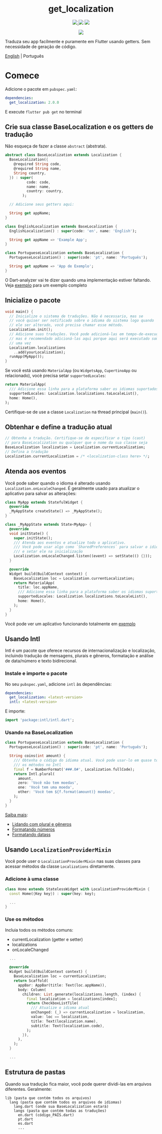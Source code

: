 <div>
  <h1 align="center">get_localization</h1>
  <p align="center" >
    <a title="Pub" href="https://pub.dartlang.org/packages/get_localization" >
      <img src="https://img.shields.io/pub/v/get_localization.svg?style=popout&include_prereleases" />
    </a>
    <a title="Licença">
      <img src="https://img.shields.io/github/license/bdlukaa/get_localization" />
    </a>
    <a title="PRs são bem-vindos">
      <img src="https://img.shields.io/badge/PRs-welcome-brightgreen.svg" />
    </a>
  <div>
  <p align="center">
    <a title="Me compre um café" href="https://www.buymeacoffee.com/bdlukaa">
      <img src="https://img.buymeacoffee.com/button-api/?text=Me compre um café&emoji=&slug=bdlukaa&button_colour=FF5F5F&font_colour=ffffff&font_family=Lato&outline_colour=000000&coffee_colour=FFDD00">
    </a>
  </p>
</div>

Traduza seu app facílmente e puramente em Flutter usando getters. Sem necessidade de geração de código.

[English](README.md) | Português

# Comece

Adicione o pacote em `pubspec.yaml`:

```yaml
dependencies:
  get_localization: 2.0.0
```

E execute `flutter pub get` no terminal

## Crie sua classe BaseLocalization e os getters de tradução

Não esqueça de fazer a classe `abstract` (abstrata).

```dart
abstract class BaseLocalization extends Localization {
  BaseLocalization({
    @required String code,
    @required String name,
    String country,
  }) : super(
          code: code,
          name: name,
          country: country,
        );

  // Adicione seus getters aqui:

  String get appName;
}

class EnglishLocalization extends BaseLocalization {
  EnglishLocalization() : super(code: 'en', name: 'English');

  String get appName => 'Example App';
}

class PortugueseLocalization extends BaseLocalization {
  PortugueseLocalization() : super(code: 'pt', name: 'Português');

  String get appName => 'App de Exemplo';
}
```

O Dart-analyzer vai te dizer quando uma implementação estiver faltando.\
Veja [exemplo](example/lib/langs/lang.dart) para um exemplo completo

## Inicialize o pacote

```dart
void main() {
  // Inicialize o sistema de traduções. Não é necessario, mas se
  // você quiser ser notificado sobre o idioma do sistema logo quando
  // ele ser alterado, você precisa chamar esse método.
  Localization.init();
  // Adicione suas traduções. Você pode adicioná-las em tempo-de-execução,
  // mas é recomendado adicioná-las aqui porque aqui será executado somente
  // uma vez
  Localization.localizations
    ..add(yourLocalization);
  runApp(MyApp());
}
```

Se você está usando `MaterialApp` (ou `WidgetsApp`, `CupertinoApp` ou relacionado), vocè precisa setar `supportedLocales`:

```dart
return MaterialApp(
  /// Adicione essa linha para a plataforma saber os idiomas suportados
  supportedLocales: Localization.localizations.toLocaleList(),
  home: Home(),
);
```

Certifique-se de use a classe `Localization` na thread principal (`main()`).

## Obtenhar e define a tradução atual

```dart
// Obtenha a tradução. Certifique-se de especificar o tipo (cast)
// para BaseLocalization ou qualquer que o nome da sua classe seja
BaseLocalization localization = Localization.currentLocalization;
// Defina a tradução
Localization.currentLocalization = /* <localization-class here> */;
```

## Atenda aos eventos

Você pode saber quando o idioma é alterado usando `Localization.onLocaleChanged`. É geralmente usado para atualizar o aplicativo para salvar as alterações:

```dart
class MyApp extends StatefulWidget {
  @override
  _MyAppState createState() => _MyAppState();
}

class _MyAppState extends State<MyApp> {
  @override
  void initState() {
    super.initState();
    /// Atenda aos eventos e atualize todo o aplicativo.
    /// Você pode usar algo como `SharedPreferences` para salvar o idioma atual
    /// e setar ele na inicialização
    Localization.onLocaleChanged.listen((event) => setState(() {}));
  }

  @override
  Widget build(BuildContext context) {
    BaseLocalization loc = Localization.currentLocalization;
    return MaterialApp(
      title: loc.appName,
      /// Adicione essa linha para a plataforma saber os idiomas suportados
      supportedLocales: Localization.localizations.toLocaleList(),
      home: Home(),
    );
  }
}
```

Você pode ver um aplicativo funcionando totalmente em [exemplo](example/)

## Usando Intl

Intl é um pacote que oferece recursos de internacionalização e localização, incluindo tradução de mensagens, plurais e gêneros, formatação e análise de data/número e texto bidirecional.

### Instale e importe o pacote

No seu `pubspec.yaml`, adicione `intl` às dependências:

```yaml
dependencies:
  get_localization: <latest-version>
  intl: <latest-version>
```

E importe:

```dart
import 'package:intl/intl.dart';
```

### Usando na BaseLocalization

```dart
class PortugueseLocalization extends BaseLocalization {
  PortugueseLocalization() : super(code: 'pt', name: 'Português');

  String coins(int amount) {
    /// Obtenha o código do idioma atual. Você pode usar-lo em quase todos
    /// os métodos no Intl
    final f = NumberFormat('###.0#', Localization.fullCode);
    return Intl.plural(
      amount,
      zero: 'Você não tem moedas',
      one: 'Você tem uma moeda',
      other: 'Você tem ${f.format(amount)} moedas',
    );
  }
}
```

[Saiba mais](https://pub.dev/packages/intl):

- [Lidando com plural e gêneros](https://pub.dev/packages/intl#messages)
- [Formatando números](https://pub.dev/packages/intl#number-formatting-and-parsing)
- [Formatando datass](https://pub.dev/packages/intl#date-formatting-and-parsing)

## Usando `LocalizationProviderMixin`

Você pode user o `LocalizationProviderMixin` nas suas classes para acessar métodos da classe `Localizations` diretamente.

### Adicione à uma classe

```dart
class Home extends StatelessWidget with LocalizationProviderMixin {
  const Home({Key key}) : super(key: key);

  ...
}
```

### Use os métodos

Incluia todos os métodos comuns:

- currentLocalization (getter e setter)
- localizations
- onLocaleChanged

```dart
  ...

  @override
  Widget build(BuildContext context) {
    BaseLocalization loc = currentLocalization;
    return Scaffold(
      appBar: AppBar(title: Text(loc.appName)),
      body: Column(
        children: List.generate(localizations.length, (index) {
          final localization = localizations[index];
          return CheckboxListTile(
            /// Atualize o idioma atual
            onChanged: (_) => currentLocalization = localization,
            value: loc == localization,
            title: Text(localization.name),
            subtitle: Text(localization.code),
          );
        }),
      ),
    );
  }

  ...
```

## Estrutura de pastas

Quando sua tradução fica maior, você pode querer dividi-las em arquivos diferentes. Geralmente:

```
lib (pasta que contém todos os arquivos)
  lang (pasta que contém todos os arquivos de idiomas)
    lang.dart (onde sua BaseLocalization estará)
    langs (pasta que contém todas as traduções)
      en.dart (código_PAÍS.dart)
      pt.dart
      es.dart
      ...
```
